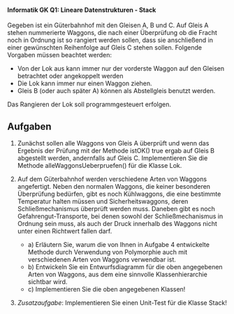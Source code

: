 #### Informatik GK Q1: Lineare Datenstrukturen - Stack

Gegeben ist ein Güterbahnhof mit den Gleisen A, B und C. Auf Gleis A stehen nummerierte Waggons, die nach einer Überprüfung ob die Fracht noch in Ordnung ist so rangiert werden sollen, dass sie anschließend in einer gewünschten Reihenfolge auf Gleis C stehen sollen. Folgende Vorgaben müssen beachtet werden: 

* Von der Lok aus kann immer nur der vorderste Waggon auf den Gleisen betrachtet oder angekoppelt werden
* Die Lok kann immer nur einen Waggon ziehen.
* Gleis B (oder auch später A) können als Abstellgleis benutzt werden. 

Das Rangieren der Lok soll programmgesteuert erfolgen.

## Aufgaben

1. Zunächst sollen alle Waggons von Gleis A überprüft und wenn das Ergebnis der Prüfung mit der Methode istOK() true ergab auf Gleis B abgestellt werden, andernfalls auf Gleis C.
Implementieren Sie die Methode alleWaggonsUeberpruefen() für die  Klasse Lok.

2. Auf dem Güterbahnhof werden verschiedene Arten von Waggons angefertigt. Neben den normalen Waggons, 
die keiner besonderen Überprüfung bedürfen, gibt es noch Kühlwaggons, die eine bestimmte Temperatur halten müssen 
und Sicherheitswaggons, deren Schließmechanismus überprüft werden muss. Daneben gibt es noch Gefahrengut-Transporte, 
bei denen sowohl der Schließmechanismus in Ordnung sein muss, als auch der Druck innerhalb des Waggons
nicht unter einen Richtwert fallen darf.
	- a) Erläutern Sie, warum die von Ihnen in Aufgabe 4 entwickelte Methode durch Verwendung von Polymorphie auch mit verschiedenen Arten von Waggons verwendbar ist.
	- b) Entwickeln Sie ein Entwurfsdiagramm für die oben angegebenen Arten von Waggons, aus dem eine sinnvolle Klassenhierarchie sichtbar wird.
	- c) Implementieren Sie die oben angegebenen Klassen!

3. *Zusatzaufgabe*: Implementieren Sie einen Unit-Test für die Klasse Stack!